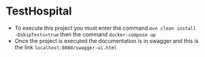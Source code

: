 # TestHospital
- To execute this project you must enter the command 
`mvn clean install -DskipTests=true`
then the command 
`docker-compose up`
- Once the project is executed the documentation is in swagger and this is the link
`localhost:8080/swagger-ui.html`
